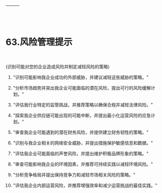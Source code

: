 | ![image](img/chapter_title_corner_decoration_left.png) |  | ![image](img/chapter_title_corner_decoration_right.png) |
| --- | --- | --- |

![image](img/chapter_title_above.png)

# 63.风险管理提示

![image](img/chapter_title_below.png)

(识别可能对您的企业造成风险并制定减轻风险的策略)

1.  "识别可能影响我企业成功的外部威胁，并建议减轻这些威胁的策略。"

1.  "分析市场趋势并突出我企业可能面临的潜在风险，提出可行的风险缓解计划。"

1.  "评估我行业特定的监管挑战，并推荐策略以确保合规并减轻法律风险。"

1.  "探索我企业供应链可能出现的可能中断，并提出最小化运营风险的应急计划。"

1.  "审查我企业可能遇到的潜在财务风险，并提供建立财务韧性的策略。"

1.  "识别与我企业相关的网络安全威胁，并提出措施保护敏感信息和数据。"

1.  "评估我企业可能面临的声誉风险，并提出维护积极品牌形象的策略。"

1.  "审查可能影响我企业的环境因素，并推荐可持续实践以减轻环境风险。"

1.  "分析竞争格局并提出保持竞争力和减轻市场相关风险的策略。"

1.  "评估我企业内部运营风险，并推荐增强效率和减少运营挑战的最佳实践。"

